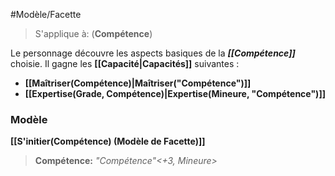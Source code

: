 #Modèle/Facette 
> S'applique à: (**Compétence**)

Le personnage découvre les aspects basiques de la **_[[Compétence]]_** choisie. Il gagne les **[[Capacité|Capacités]]** suivantes :

* **[[Maîtriser(Compétence)|Maîtriser("Compétence")]]**
* **[[Expertise(Grade, Compétence)|Expertise(Mineure, "Compétence")]]**

### Modèle
**[[S'initier(Compétence) (Modèle de Facette)]]**
> **Compétence:** _"Compétence"<+3, Mineure>_